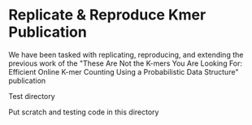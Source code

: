 # Replicate & Reproduce Kmer Publication
We have been tasked with replicating, reproducing, and extending the previous work of the "These Are Not the K-mers You Are Looking For: Efficient Online K-mer Counting Using a Probabilistic Data Structure" publication

Test directory

Put scratch and testing code in this directory



